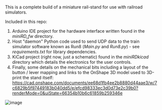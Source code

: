 This is a complete build of a miniature rail-stand for use with railroad simulators.

Included in this repo:
1. Arduino IDE project for the hardware interface written found in the *miniRD_fw* directory.
2. Host "daemon" Python code used to send UDP data to the train simulator software known as Run8 (*Main.py* and *Run8.py*) - see *requirements.txt* for library dependencies.
3. KiCad project (right now, just a schematic) found in the *miniRDkicad* directory which details the electronics for the user controls.
4. Finally, some details on the mechanical bits including a layout of the button / lever mapping and links to the OnShape 3D model used to 3D-print the stand itself: https://cad.onshape.com/documents/ee68d1fb4ee2b8880d44aae3/w/7c6829b5f97449183b040dd5/e/efcd98333ec3d0d73e2c39b0?renderMode=0&uiState=66354b10b6c61859b259346e

![image](https://github.com/sjstein/miniRDproject/assets/33467117/7855ebe9-4549-40e4-a066-8fe113140b96)
